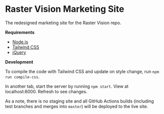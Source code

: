 # Raster Vision Marketing Site

The redesigned marketing site for the Raster Vision repo.

**Requirements**

- [Node.js](https://nodejs.org/en/download/)
- [Tailwind CSS](https://tailwindcss.com/docs/installation)
- [jQuery](https://jquery.com/download/)

**Development**

To compile the code with Tailwind CSS and update on style change, run `npm run compile-css`.

In another tab, start the server by running `npm start`. View at localhost:8000. Refresh to see changes.

As a note, there is no staging site and all GitHub Actions builds (including test branches and merges into `master`) will be deployed to the live site.
